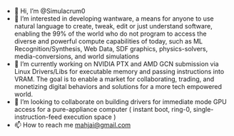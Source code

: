 - 👋 Hi, I’m @Simulacrum0
- 👀 I’m interested in developing wantware, a means for anyone to use natural language to create, tweak, edit or just understand software, enabling the 99% of the world who do not program to access the diverse and powerful compute capabilities of today, such as ML Recognition/Synthesis, Web Data, SDF graphics, physics-solvers, media-conversions, and world simulations
- 🌱 I’m currently working on NVIDIA PTX and AMD GCN submission via Linux Drivers/Libs for executable memory and passing instructions into VRAM. The goal is to enable a market for collaborating, trading, and monetizing digital behaviors and solutions for a more tech empowered world.
- 💞️ I’m looking to collaborate on building drivers for immediate mode GPU access for a pure-appliance computer ( instant boot, ring-0, single-instruction-feed execution space )
- 📫 How to reach me mahjai@gmail.com

<!---
Simulacrum0/Simulacrum0 is a ✨ special ✨ repository because its `README.md` (this file) appears on your GitHub profile.
You can click the Preview link to take a look at your changes.
--->

